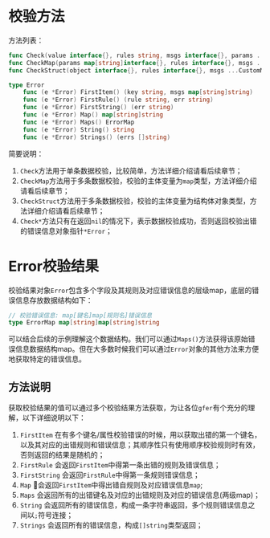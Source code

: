 # 校验方法

方法列表：
```go
func Check(value interface{}, rules string, msgs interface{}, params ...map[string]interface{}) *Error
func CheckMap(params map[string]interface{}, rules interface{}, msgs ...CustomMsg) *Error
func CheckStruct(object interface{}, rules interface{}, msgs ...CustomMsg) *Error

type Error
    func (e *Error) FirstItem() (key string, msgs map[string]string)
    func (e *Error) FirstRule() (rule string, err string)
    func (e *Error) FirstString() (err string)
    func (e *Error) Map() map[string]string
    func (e *Error) Maps() ErrorMap
    func (e *Error) String() string
    func (e *Error) Strings() (errs []string)

```
简要说明：
1. `Check`方法用于单条数据校验，比较简单，方法详细介绍请看后续章节；
1. `CheckMap`方法用于多条数据校验，校验的主体变量为`map`类型，方法详细介绍请看后续章节；
1. `CheckStruct`方法用于多条数据校验，校验的主体变量为结构体对象类型，方法详细介绍请看后续章节；
1. `Check*`方法只有在返回`nil`的情况下，表示数据校验成功，否则返回校验出错的错误信息对象指针`*Error`；


# Error校验结果

校验结果对象`Error`包含多个字段及其规则及对应错误信息的层级map，底层的错误信息存放数据结构如下：
```go
// 校验错误信息: map[键名]map[规则名]错误信息
type ErrorMap map[string]map[string]string
```
可以结合后续的示例理解这个数据结构。我们可以通过`Maps()`方法获得该原始错误信息数据结构map。但在大多数时候我们可以通过`Error`对象的其他方法来方便地获取特定的错误信息。

## 方法说明

获取校验结果的值可以通过多个校验结果方法获取，为让各位`gfer`有个充分的理解，以下详细说明以下：
1. `FirstItem` 在有多个键名/属性校验错误的时候，用以获取出错的第一个键名，以及其对应的出错规则和错误信息；其顺序性只有使用顺序校验规则时有效，否则返回的结果是随机的；
1. `FirstRule` 会返回`FirstItem`中得第一条出错的规则及错误信息；
1. `FirstString` 会返回`FirstRule`中得第一条规则错误信息；
1. `Map` 会返回`FirstItem`中得出错自规则及对应错误信息`map`;
1. `Maps` 会返回所有的出错键名及对应的出错规则及对应的错误信息(两级map)；
1. `String` 会返回所有的错误信息，构成一条字符串返回，多个规则错误信息之间以`;`符号连接；
1. `Strings` 会返回所有的错误信息，构成`[]string`类型返回；